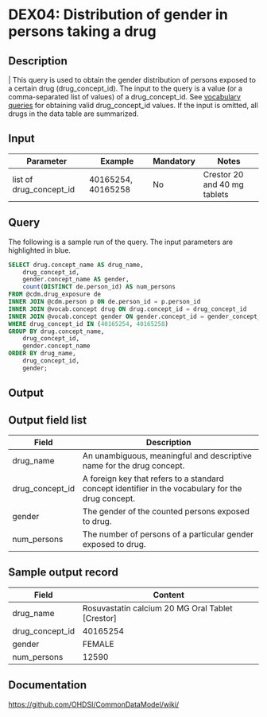 <!---
Group:drug exposure
Name:DEX04 Distribution of gender in persons taking a drug
Author:Patrick Ryan
CDM Version: 5.3
-->

# DEX04: Distribution of gender in persons taking a drug

## Description
| This query is used to obtain the gender distribution of persons exposed to a certain drug (drug_concept_id). The input to the query is a value (or a comma-separated list of values) of a drug_concept_id. See  [vocabulary queries](http://vocabqueries.omop.org/drug-queries) for obtaining valid drug_concept_id values. If the input is omitted, all drugs in the data table are summarized.

## Input

|  Parameter |  Example |  Mandatory |  Notes |
| --- | --- | --- | --- |
| list of drug_concept_id | 40165254, 40165258 | No | Crestor 20 and 40 mg tablets |

## Query
The following is a sample run of the query. The input parameters are highlighted in  blue.

```sql
SELECT drug.concept_name AS drug_name,
	drug_concept_id,
	gender.concept_name AS gender,
	count(DISTINCT de.person_id) AS num_persons
FROM @cdm.drug_exposure de
INNER JOIN @cdm.person p ON de.person_id = p.person_id
INNER JOIN @vocab.concept drug ON drug.concept_id = drug_concept_id
INNER JOIN @vocab.concept gender ON gender.concept_id = gender_concept_id
WHERE drug_concept_id IN (40165254, 40165258)
GROUP BY drug.concept_name,
	drug_concept_id,
	gender.concept_name
ORDER BY drug_name,
	drug_concept_id,
	gender;
```

## Output


## Output field list

|  Field |  Description |
| --- | --- |
| drug_name | An unambiguous, meaningful and descriptive name for the drug concept. |
| drug_concept_id | A foreign key that refers to a standard concept identifier in the vocabulary for the drug concept. |
| gender | The gender of the counted persons exposed to drug. |
| num_persons | The number of persons of a particular gender exposed to drug. |


## Sample output record

|  Field |  Content |
| --- | --- |
| drug_name | Rosuvastatin calcium 20 MG Oral Tablet [Crestor] |
| drug_concept_id | 40165254 |
| gender | FEMALE |
| num_persons | 12590 |

## Documentation
https://github.com/OHDSI/CommonDataModel/wiki/
